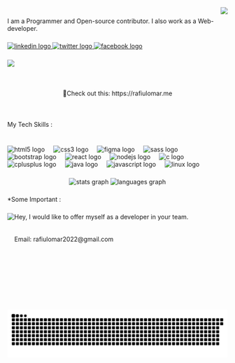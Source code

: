 <img align="right" height="174" src="https://scontent.fdac148-1.fna.fbcdn.net/v/t39.30808-6/329799855_465812985621855_6489796389659803728_n.jpg?_nc_cat=100&ccb=1-7&_nc_sid=09cbfe&_nc_eui2=AeF7g5FiSGN80qSyxytuV4dOK1Gw82dRuKYrUbDzZ1G4pojaQ7PSkndGID9sd5UVT4HyjWC6xhrvii7sjXThycQK&_nc_ohc=cvmmbpWZSc0AX9AjbyV&_nc_ht=scontent.fdac148-1.fna&oh=00_AfBoshdFWItZ3S6T9V7NY4JFUGT8K9s8ORAAstL_0SuVcg&oe=64F0A262"  />

###

<p align="left">I am a Programmer and Open-source contributor. I also work as a Web-developer.</p>

###

<div align="left">
  <a href="https://www.linkedin.com/in/rafiulomar/" target="_blank">
    <img src="https://raw.githubusercontent.com/maurodesouza/profile-readme-generator/master/src/assets/icons/social/linkedin/default.svg" width="52" height="40" alt="linkedin logo"  />
  </a>
  <a href="https://twitter.com/RafiulOmar23" target="_blank">
    <img src="https://raw.githubusercontent.com/maurodesouza/profile-readme-generator/master/src/assets/icons/social/twitter/default.svg" width="52" height="40" alt="twitter logo"  />
  </a>
  <a href="https://www.facebook.com/rafiulomarrafi/" target="_blank">
    <img src="https://raw.githubusercontent.com/maurodesouza/profile-readme-generator/master/src/assets/icons/social/facebook/default.svg" width="52" height="40" alt="facebook logo"  />
  </a>
</div>

###

<img align="left" src="https://visitor-badge.laobi.icu/badge?page_id=Rafiul-Omar2022.Rafiul-Omar2022&left_text=Visitors"  />

###

<br clear="both">

<p align="center">🔗Check out this: https://rafiulomar.me</p>

###

<br clear="both">

<p align="left">My Tech Skills :</p>

###

<br clear="both">

<div align="left">
  <img src="https://cdn.jsdelivr.net/gh/devicons/devicon/icons/html5/html5-original.svg" height="40" alt="html5 logo"  />
  <img width="12" />
  <img src="https://cdn.jsdelivr.net/gh/devicons/devicon/icons/css3/css3-original.svg" height="40" alt="css3 logo"  />
  <img width="12" />
  <img src="https://cdn.jsdelivr.net/gh/devicons/devicon/icons/figma/figma-original.svg" height="40" alt="figma logo"  />
  <img width="12" />
  <img src="https://cdn.jsdelivr.net/gh/devicons/devicon/icons/sass/sass-original.svg" height="40" alt="sass logo"  />
  <img width="12" />
  <img src="https://cdn.jsdelivr.net/gh/devicons/devicon/icons/bootstrap/bootstrap-original.svg" height="40" alt="bootstrap logo"  />
  <img width="12" />
  <img src="https://cdn.jsdelivr.net/gh/devicons/devicon/icons/react/react-original.svg" height="40" alt="react logo"  />
  <img width="12" />
  <img src="https://cdn.jsdelivr.net/gh/devicons/devicon/icons/nodejs/nodejs-original.svg" height="40" alt="nodejs logo"  />
  <img width="12" />
  <img src="https://cdn.jsdelivr.net/gh/devicons/devicon/icons/c/c-original.svg" height="40" alt="c logo"  />
  <img width="12" />
  <img src="https://cdn.jsdelivr.net/gh/devicons/devicon/icons/cplusplus/cplusplus-original.svg" height="40" alt="cplusplus logo"  />
  <img width="12" />
  <img src="https://cdn.jsdelivr.net/gh/devicons/devicon/icons/java/java-original.svg" height="40" alt="java logo"  />
  <img width="12" />
  <img src="https://cdn.jsdelivr.net/gh/devicons/devicon/icons/javascript/javascript-original.svg" height="40" alt="javascript logo"  />
  <img width="12" />
  <img src="https://cdn.jsdelivr.net/gh/devicons/devicon/icons/linux/linux-original.svg" height="40" alt="linux logo"  />
</div>

###

<div align="center">
  <img src="https://github-readme-stats.vercel.app/api?username=Rafiul-Omar2022&hide_title=false&hide_rank=true&show_icons=true&include_all_commits=true&count_private=false&disable_animations=false&theme=dracula&locale=en&hide_border=true&order=1&custom_title=My Stats 😎" height="170" alt="stats graph"  />
  <img src="https://github-readme-stats.vercel.app/api/top-langs?username=Rafiul-Omar2022&locale=en&hide_title=false&layout=compact&card_width=320&langs_count=5&theme=dracula&hide_border=false&order=2" height="119" alt="languages graph"  />
</div>

###

<p align="left">*Some Important :</p>

###

<img align="left" height="221" src="https://media.giphy.com/media/JmJMzlXOiI0dq/giphy.gif"  />

###

<p align="left">Hey, I would like to offer myself as a developer in your team.<br><br><br>Email: rafiulomar2022@gmail.com</p>

###

<br clear="both">

<img src="https://raw.githubusercontent.com/Rafiul-Omar2022/Rafiul-Omar2022/output/snake.svg" alt="Snake animation" />

###
